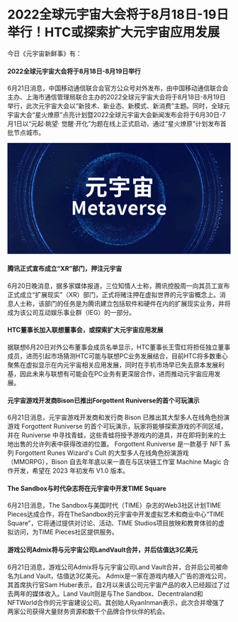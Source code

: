 # 2022全球元宇宙大会将于8月18日-19日举行！HTC或探索扩大元宇宙应用发展


今日《元宇宙新鲜事》有：

#### 2022全球元宇宙大会将于8月18日-8月19日举行

6月21日消息，中国移动通信联合会官方公众号对外发布，由中国移动通信联合会主办、上海市通信管理局联合主办的2022全球元宇宙大会将于8月18日-8月19日举行，此次元宇宙大会以“新技术、新业态、新模式、新消费”主题。同时，全球元宇宙大会“星火燎原”点亮计划暨2022全球元宇宙大会新闻发布会将于6月30日-7月1日以“元起·眺望· 觉醒·开化”为题在线上正式启动，通过“星火燎原”计划发布首批节点城市。

![配图一](8f97a01282f67ba1095b43b5142db4b1.jpg)

#### 腾讯正式宣布成立“XR”部门，押注元宇宙

6月20日晚消息，据多家媒体报道，三位知情人士称，腾讯控股周一向其员工宣布正式成立“扩展现实”（XR）部门，正式将赌注押在虚拟世界的元宇宙概念上。消息人士称，该部门的任务是为腾讯建立包括软件和硬件在内的扩展现实业务，并将成为该公司互动娱乐事业群（IEG）的一部分。

#### HTC董事长加入联想董事会，或探索扩大元宇宙应用发展

据联想6月20日对外公布董事会成员名单显示，HTC董事长王雪红将担任独立董事成员，进而引起市场猜测HTC可能与联想PC业务发展结合，目前HTC将多数重心聚焦在虚拟显示在内元宇宙相关应用发展，同时在手机市场早已失去原本发展利基，因此未来与联想有可能会在PC业务有更深层合作，进而推动元宇宙应用发展。

#### 元宇宙游戏开发商Bison已推出Forgottent Runiverse的首个可玩演示

6月21日消息，元宇宙游戏开发商和发行商 Bison 已推出其大型多人在线角色扮演游戏 Forgottent Runiverse 的首个可玩演示，玩家将能够探索游戏的不同区域，并在 Runiverse 中寻找青蛙，这些青蛙将授予游戏内的道具，并在即将到来的土地出售的允许列表中获得改进的位置。 Forgottent Runiverse 是一款基于 NFT 系列 Forgottent Runes Wizard's Cult 的大型多人在线角色扮演游戏（MMORPG），Bison 自去年年底以来一直在与区块链工作室 Machine Magic 合作开发，希望在 2023 年初发布 V1.0 版本。

#### The Sandbox与时代杂志将在元宇宙中开发TIME Square

6月21日消息，The Sandbox与美国时代（TIME）杂志的Web3社区计划TIME Pieces达成合作，将在TheSandbox的元宇宙中开发虚拟艺术和商业中心“TIME Square”，它将通过提供对讨论、活动、TIME Studios项目放映和教育体验的虚拟访问，为TIME Pieces社区提供服务。

#### 游戏公司Admix将与元宇宙公司LandVault合并，并后估值达3亿美元

6月21日消息，游戏公司Admix将与元宇宙公司Land Vault合并，合并后公司被命名为Land Vault，估值达3亿美元。 Admix是一家在游戏内植入广告的游戏公司，其首席执行官Sam Huber表示，自2月以来该公司元宇宙产品的收入已经超过了过去两年的媒体收入。Land Vault则是与The Sandbox、Decentraland和NFTWorld合作的元宇宙建设公司。其创始人RyanInman表示，此次合并增强了两家公司获得大量财务资源和数千个品牌合作伙伴的机会。

